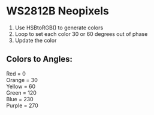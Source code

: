 # WS2812B Neopixels
1. Use HSBtoRGB() to generate colors
2. Loop to set each color 30 or 60 degrees out of phase
3. Update the color

## Colors to Angles:

Red = 0  
Orange = 30  
Yellow = 60  
Green = 120  
Blue = 230  
Purple = 270  

